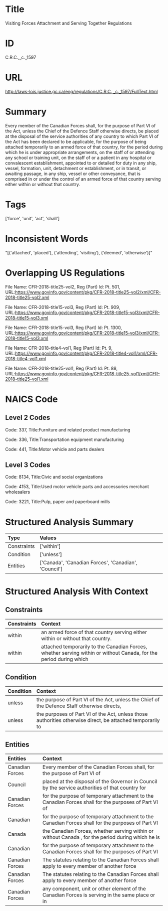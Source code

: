 # Title
Visiting Forces Attachment and Serving Together Regulations


# ID
C.R.C.,_c._1597

# URL
http://laws-lois.justice.gc.ca/eng/regulations/C.R.C.,_c._1597/FullText.html


# Summary
Every member of the Canadian Forces shall, for the purpose of Part VI of the Act, unless the Chief of the Defence Staff otherwise directs, be placed at the disposal of the service authorities of any country to which Part VI of the Act has been declared to be applicable, for the purpose of being attached temporarily to an armed force of that country, for the period during which he is under appropriate arrangements, on the staff of or attending any school or training unit, on the staff of or a patient in any hospital or convalescent establishment, appointed to or detailed for duty in any ship, vessel, formation, unit, detachment or establishment, or in transit, or awaiting passage, in any ship, vessel or other conveyance, that is comprised in or under the control of an armed force of that country serving either within or without that country.


# Tags
['force', 'unit', 'act', 'shall']


# Inconsistent Words
"[('attached', 'placed'), ('attending', 'visiting'), ('deemed', 'otherwise')]"


# Overlapping US Regulations
File Name: CFR-2018-title25-vol2, Reg (Part) Id: Pt. 501, URL:https://www.govinfo.gov/content/pkg/CFR-2018-title25-vol2/xml/CFR-2018-title25-vol2.xml

File Name: CFR-2018-title15-vol3, Reg (Part) Id: Pt. 909, URL:https://www.govinfo.gov/content/pkg/CFR-2018-title15-vol3/xml/CFR-2018-title15-vol3.xml

File Name: CFR-2018-title15-vol3, Reg (Part) Id: Pt. 1300, URL:https://www.govinfo.gov/content/pkg/CFR-2018-title15-vol3/xml/CFR-2018-title15-vol3.xml

File Name: CFR-2018-title4-vol1, Reg (Part) Id: Pt. 9, URL:https://www.govinfo.gov/content/pkg/CFR-2018-title4-vol1/xml/CFR-2018-title4-vol1.xml

File Name: CFR-2018-title25-vol1, Reg (Part) Id: Pt. 88, URL:https://www.govinfo.gov/content/pkg/CFR-2018-title25-vol1/xml/CFR-2018-title25-vol1.xml




# NAICS Code
## Level 2 Codes
Code: 337, Title:Furniture and related product manufacturing

Code: 336, Title:Transportation equipment manufacturing

Code: 441, Title:Motor vehicle and parts dealers




## Level 3 Codes
Code: 8134, Title:Civic and social organizations

Code: 4153, Title:Used motor vehicle parts and accessories merchant wholesalers

Code: 3221, Title:Pulp, paper and paperboard mills







# Structured Analysis Summary
| Type        | Values                                               |
|:------------|:-----------------------------------------------------|
| Constraints | ['within']                                           |
| Condition   | ['unless']                                           |
| Entities    | ['Canada', 'Canadian Forces', 'Canadian', 'Council'] |


# Structured Analysis With Context
 


## Constraints
| Constraints   | Context                                                                                                            |
|:--------------|:-------------------------------------------------------------------------------------------------------------------|
| within        | an armed force of that country serving either within  or without that country.                                     |
| within        | attached temporarily to the Canadian Forces, whether serving within or without Canada, for the period during which |


## Condition
| Condition   | Context                                                                                                   |
|:------------|:----------------------------------------------------------------------------------------------------------|
| unless      | the purpose of Part VI of the Act, unless the Chief of the Defence Staff otherwise directs,               |
| unless      | the purposes of Part VI of the Act, unless those authorities otherwise direct, be attached temporarily to |


## Entities
| Entities        | Context                                                                                             |
|:----------------|:----------------------------------------------------------------------------------------------------|
| Canadian Forces | Every member of the  Canadian Forces shall, for the purpose of Part VI of                           |
| Council         | placed at the disposal of the Governor in Council by the service authorities of that country for    |
| Canadian Forces | for the purpose of temporary attachment to the Canadian Forces shall for the purposes of Part VI of |
| Canadian        | for the purpose of temporary attachment to the Canadian Forces shall for the purposes of Part VI    |
| Canada          | the Canadian Forces, whether serving within or without Canada , for the period during which he is   |
| Canadian        | for the purpose of temporary attachment to the Canadian Forces shall for the purposes of Part VI    |
| Canadian Forces | The statutes relating to the  Canadian Forces shall apply to every member of another force          |
| Canadian Forces | The statutes relating to the  Canadian Forces shall apply to every member of another force          |
| Canadian Forces | any component, unit or other element of the Canadian Forces is serving in the same place or in      |


